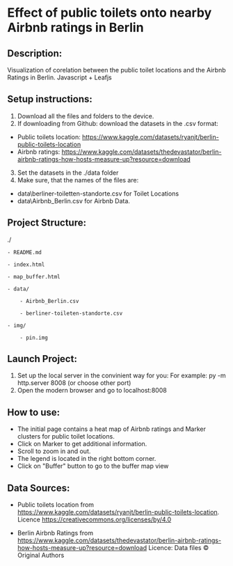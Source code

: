 # Effect of public toilets onto nearby Airbnb ratings in Berlin

## Description:
Visualization of corelation between the public toilet locations and the Airbnb Ratings in Berlin. Javascript + Leafjs

## Setup instructions:
1) Download all the files and folders to the device.
2) If downloading from Github: download the datasets in the .csv format:
* Public toilets location: https://www.kaggle.com/datasets/ryanjt/berlin-public-toilets-location
* Airbnb ratings: https://www.kaggle.com/datasets/thedevastator/berlin-airbnb-ratings-how-hosts-measure-up?resource=download
3) Set the datasets in the ./data folder
4) Make sure, that the names of the files are: 
* data\berliner-toiletten-standorte.csv for Toilet Locations
* data\Airbnb_Berlin.csv for Airbnb Data.

## Project Structure:
./

    - README.md

    - index.html

    - map_buffer.html

    - data/

        - Airbnb_Berlin.csv

        - berliner-toileten-standorte.csv

    - img/

        - pin.img
        

## Launch Project:
1) Set up the local server in the convinient way for you:
    For example:
    py -m http.server 8008 (or choose other port)
2) Open the modern browser and go to localhost:8008

## How to use:
* The initial page contains a heat map of Airbnb ratings and Marker clusters for public toilet locations.
* Click on Marker to get additional information.
* Scroll to zoom in and out.
* The legend is located in the right bottom corner.
* Click on "Buffer" button to go to the buffer map view

## Data Sources:
* Public toilets location from https://www.kaggle.com/datasets/ryanjt/berlin-public-toilets-location. Licence https://creativecommons.org/licenses/by/4.0

* Berlin Airbnb Ratings from https://www.kaggle.com/datasets/thedevastator/berlin-airbnb-ratings-how-hosts-measure-up?resource=download Licence: Data files © Original Authors
